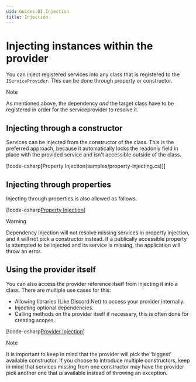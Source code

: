 ```yaml
---
uid: Guides.DI.Injection
title: Injection
---
```


# Injecting instances within the provider

You can inject registered services into any class that is registered to the `IServiceProvider`.
This can be done through property or constructor.

> [!NOTE]
> As mentioned above, the dependency *and* the target class have to be registered in order for the serviceprovider to resolve it.

## Injecting through a constructor

Services can be injected from the constructor of the class.
This is the preferred approach, because it automatically locks the readonly field in place with the provided service and isn't accessible outside of the class.

[!code-csharp[Property Injection(samples/property-injecting.cs)]]

## Injecting through properties

Injecting through properties is also allowed as follows.

[!code-csharp[Property Injection](samples/property-injecting.cs)]

> [!WARNING]
> Dependency Injection will not resolve missing services in property injection, and it will not pick a constructor instead.
> If a publically accessible property is attempted to be injected and its service is missing, the application will throw an error.

## Using the provider itself

You can also access the provider reference itself from injecting it into a class. There are multiple use cases for this:

- Allowing libraries (Like Discord.Net) to access your provider internally.
- Injecting optional dependencies.
- Calling methods on the provider itself if necessary, this is often done for creating scopes.

[!code-csharp[Provider Injection](samples/provider.cs)]

> [!NOTE]
> It is important to keep in mind that the provider will pick the 'biggest' available constructor.
> If you choose to introduce multiple constructors,
> keep in mind that services missing from one constructor may have the provider pick another one that *is* available instead of throwing an exception.

